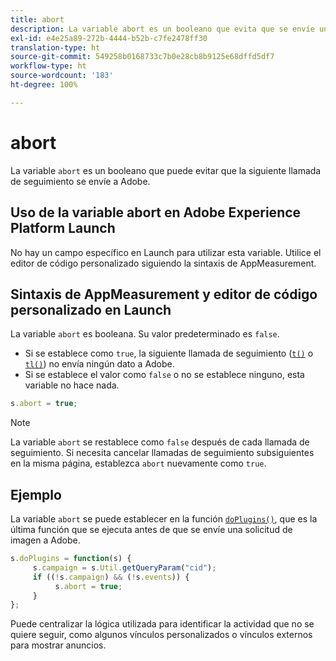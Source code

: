 ```yaml
---
title: abort
description: La variable abort es un booleano que evita que se envíe una visita a los servidores de recopilación de datos de Adobe.
exl-id: e4e25a89-272b-4444-b52b-c7fe2478ff30
translation-type: ht
source-git-commit: 549258b0168733c7b0e28cb8b9125e68dffd5df7
workflow-type: ht
source-wordcount: '183'
ht-degree: 100%

---
```


# abort

La variable `abort` es un booleano que puede evitar que la siguiente llamada de seguimiento se envíe a Adobe.

## Uso de la variable abort en Adobe Experience Platform Launch

No hay un campo específico en Launch para utilizar esta variable. Utilice el editor de código personalizado siguiendo la sintaxis de AppMeasurement.

## Sintaxis de AppMeasurement y editor de código personalizado en Launch

La variable `abort` es booleana. Su valor predeterminado es `false`.

* Si se establece como `true`, la siguiente llamada de seguimiento ([`t()`](../functions/t-method.md) o [`tl()`](../functions/tl-method.md)) no envía ningún dato a Adobe.
* Si se establece el valor como `false` o no se establece ninguno, esta variable no hace nada.

```js
s.abort = true;
```

>[!NOTE]
>
>La variable `abort` se restablece como `false` después de cada llamada de seguimiento. Si necesita cancelar llamadas de seguimiento subsiguientes en la misma página, establezca `abort` nuevamente como `true`.

## Ejemplo

La variable `abort` se puede establecer en la función [`doPlugins()`](../functions/doplugins.md), que es la última función que se ejecuta antes de que se envíe una solicitud de imagen a Adobe.

```js
s.doPlugins = function(s) {
     s.campaign = s.Util.getQueryParam("cid");
     if ((!s.campaign) && (!s.events)) {
          s.abort = true;
     }
};
```

Puede centralizar la lógica utilizada para identificar la actividad que no se quiere seguir, como algunos vínculos personalizados o vínculos externos para mostrar anuncios.
